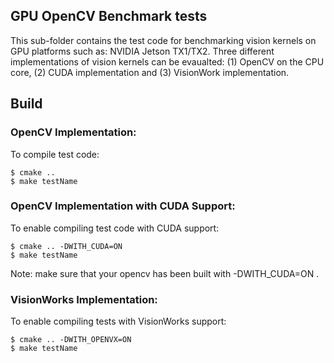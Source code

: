 ## GPU OpenCV Benchmark tests
 
This sub-folder contains the test code for benchmarking vision kernels on GPU platforms such as: NVIDIA Jetson TX1/TX2. Three different implementations of vision kernels can be evaualted: (1) OpenCV on the CPU core, (2) CUDA implementation and (3) VisionWork implementation.


## Build

### OpenCV Implementation:

To compile test code:

```commandline
$ cmake ..  
$ make testName  
```
### OpenCV Implementation with CUDA Support:

To enable compiling test code with CUDA support:

```commandline
$ cmake .. -DWITH_CUDA=ON
$ make testName  
``` 
Note: make sure that your opencv has been built with -DWITH_CUDA=ON .

### VisionWorks Implementation:

To enable compiling tests with VisionWorks support:

```commandline
$ cmake .. -DWITH_OPENVX=ON
$ make testName  
```






